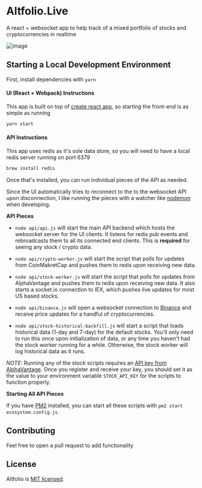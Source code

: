 # Altfolio.Live


A react + websocket app to help track of a mixed portfolio of stocks and cryptocurrencies in realtime

![image](https://user-images.githubusercontent.com/1296162/35300381-13b0dfb2-003d-11e8-9498-eec57f29355f.png)

## Starting a Local Development Environment

First, install dependencies with `yarn`

#### UI (React + Webpack) Instructions

This app is built on top of [create react app](https://github.com/facebook/create-react-app), so starting the front-end is as simple as running

```bash
yarn start
```

#### API Instructions

This app uses redis as it's sole data store, so you will need to have a local redis server running on port 6379

```bash
brew install redis
```

Once that's installed, you can run individual pieces of the API as needed.

Since the UI automatically tries to reconnect to the to the websocket API upon disconnection, I like running the pieces with a watcher like [nodemon](https://github.com/remy/nodemon) when developing.

**API Pieces**

* `node api/api.js` will start the main API backend which hosts the websocket server for the UI clients. It listens for redis pub events and rebroadcasts them to all its connected end clients. This is **required** for seeing any stock / crypto data.

* `node api/crypto-worker.js` will start the script that polls for updates from CoinMakretCap and pushes them to redis upon receiving new data.

* `node api/stock-worker.js` will start the script that polls for updates from AlphaVantage and pushes them to redis upon receiving new data. It also starts a socket.io connection to IEX, which pushes live updates for most US based stocks. 

* `node api/binance.js` will open a websocket connection to [Binance](https://github.com/binance-exchange/binance-official-api-docs/blob/master/web-socket-streams.md) and receive price updates for a handful of cryptocurrencies. 

* `node api/stock-historical-backfill.js` will start a script that loads historical data (1-day and 7-day) for the default stocks. You'll only need to run this once upon initialization of data, or any time you haven't had the stock worker running for a while. Otherwise, the stock worker will log historical data as it runs. 

_NOTE:_ Running any of the stock scripts requires an [API key from AlphaVantage](https://www.alphavantage.co/support/#api-key). Once you register and receive your key, you should set it as the value to your environment variable `STOCK_API_KEY` for the scripts to function properly. 

**Starting All API Pieces**

If you have [PM2](http://pm2.keymetrics.io/) installed, you can start all these scripts with `pm2 start ecosystem.config.js`.  

## Contributing
Feel free to open a pull request to add functionality

## License
Altfolio is [MIT licensed](LICENSE).








